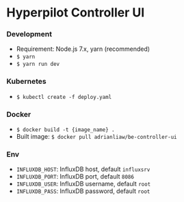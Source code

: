 # Hyperpilot Controller UI


### Development

- Requirement: Node.js 7.x, yarn (recommended)
- `$ yarn`
- `$ yarn run dev`

### Kubernetes
- `$ kubectl create -f deploy.yaml`

### Docker
- `$ docker build -t {image_name} .`
- Built image: `$ docker pull adrianliaw/be-controller-ui`

### Env
- `INFLUXDB_HOST`: InfluxDB host, default `influxsrv`
- `INFLUXDB_PORT`: InfluxDB port, default `8086`
- `INFLUXDB_USER`: InfluxDB username, default `root`
- `INFLUXDB_PASS`: InfluxDB password, default `root`
